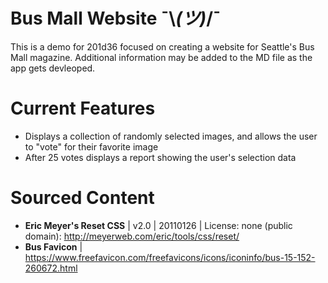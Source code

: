 # Bus Mall Website ¯\\_(ツ)_/¯
This is a demo for 201d36 focused on creating a website for Seattle's Bus Mall magazine. Additional information may be added to the MD file as the app gets devleoped.

# Current Features
* Displays a collection of randomly selected images, and allows the user to "vote" for their favorite image
* After 25 votes displays a report showing the user's selection data

# Sourced Content
* **Eric Meyer's Reset CSS** | v2.0 | 20110126 | License: none (public domain): http://meyerweb.com/eric/tools/css/reset/
* **Bus Favicon** | https://www.freefavicon.com/freefavicons/icons/iconinfo/bus-15-152-260672.html